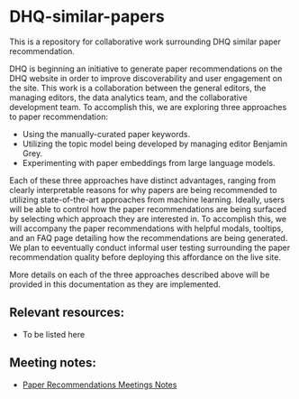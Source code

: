 # DHQ-similar-papers

This is a repository for collaborative work surrounding DHQ similar paper recommendation. 

DHQ is beginning an initiative to generate paper recommendations on the DHQ website in order to improve discoverability and user engagement on the site. This work is a collaboration between the general editors, the managing editors, the data analytics team, and the collaborative development team. To accomplish this, we are exploring three approaches to paper recommendation:

- Using the manually-curated paper keywords.
- Utilizing the topic model being developed by managing editor Benjamin Grey.
- Experimenting with paper embeddings from large language models.

Each of these three approaches have distinct advantages, ranging from clearly interpretable reasons for why papers are being recommended to utilizing state-of-the-art approaches from machine learning. Ideally, users will be able to control how the paper recommendations are being surfaced by selecting which approach they are interested in. To accomplish this, we will accompany the paper recommendations with helpful modals, tooltips, and an FAQ page detailing how the recommendations are being generated. We plan to eeventually conduct informal user testing surrounding the paper recommendation quality before deploying this affordance on the live site.

More details on each of the three approaches described above will be provided in this documentation as they are implemented.

## Relevant resources:
- To be listed here


## Meeting notes:
- [Paper Recommendations Meetings Notes](https://drive.google.com/drive/folders/1N3-368_BLbl5exN62npnUPpcPIpS1CWW?usp=sharing)
